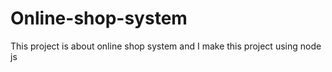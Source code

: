 # Online-shop-system
This project is about online shop system and I make this project using node js
